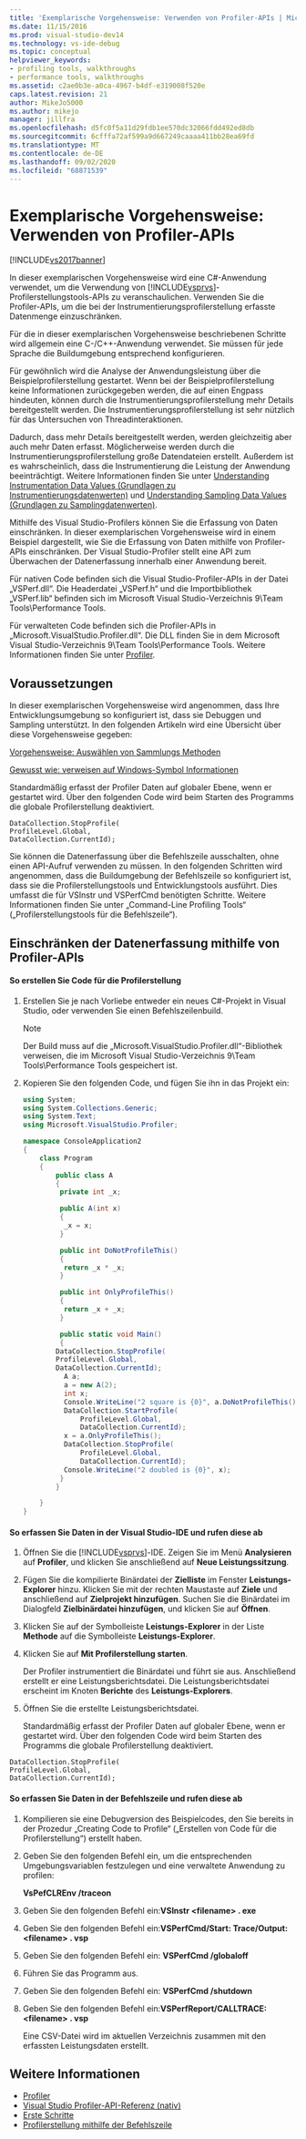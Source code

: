 ```yaml
---
title: 'Exemplarische Vorgehensweise: Verwenden von Profiler-APIs | Microsoft-Dokumentation'
ms.date: 11/15/2016
ms.prod: visual-studio-dev14
ms.technology: vs-ide-debug
ms.topic: conceptual
helpviewer_keywords:
- profiling tools, walkthroughs
- performance tools, walkthroughs
ms.assetid: c2ae0b3e-a0ca-4967-b4df-e319008f520e
caps.latest.revision: 21
author: MikeJo5000
ms.author: mikejo
manager: jillfra
ms.openlocfilehash: d5fc0f5a11d29fdb1ee570dc32066fdd492ed8db
ms.sourcegitcommit: 6cfffa72af599a9d667249caaaa411bb28ea69fd
ms.translationtype: MT
ms.contentlocale: de-DE
ms.lasthandoff: 09/02/2020
ms.locfileid: "68871539"
---
```

# <a name="walkthrough-using-profiler-apis"></a>Exemplarische Vorgehensweise: Verwenden von Profiler-APIs
[!INCLUDE[vs2017banner](../includes/vs2017banner.md)]

In dieser exemplarischen Vorgehensweise wird eine C#-Anwendung verwendet, um die Verwendung von [!INCLUDE[vsprvs](../includes/vsprvs-md.md)]-Profilerstellungstools-APIs zu veranschaulichen. Verwenden Sie die Profiler-APIs, um die bei der Instrumentierungsprofilerstellung erfasste Datenmenge einzuschränken.

 Für die in dieser exemplarischen Vorgehensweise beschriebenen Schritte wird allgemein eine C-/C++-Anwendung verwendet. Sie müssen für jede Sprache die Buildumgebung entsprechend konfigurieren.

 Für gewöhnlich wird die Analyse der Anwendungsleistung über die Beispielprofilerstellung gestartet. Wenn bei der Beispielprofilerstellung keine Informationen zurückgegeben werden, die auf einen Engpass hindeuten, können durch die Instrumentierungsprofilerstellung mehr Details bereitgestellt werden. Die Instrumentierungsprofilerstellung ist sehr nützlich für das Untersuchen von Threadinteraktionen.

 Dadurch, dass mehr Details bereitgestellt werden, werden gleichzeitig aber auch mehr Daten erfasst. Möglicherweise werden durch die Instrumentierungsprofilerstellung große Datendateien erstellt. Außerdem ist es wahrscheinlich, dass die Instrumentierung die Leistung der Anwendung beeinträchtigt. Weitere Informationen finden Sie unter [Understanding Instrumentation Data Values (Grundlagen zu Instrumentierungsdatenwerten)](../profiling/understanding-instrumentation-data-values.md) und [Understanding Sampling Data Values (Grundlagen zu Samplingdatenwerten)](../profiling/understanding-sampling-data-values.md).

 Mithilfe des Visual Studio-Profilers können Sie die Erfassung von Daten einschränken. In dieser exemplarischen Vorgehensweise wird in einem Beispiel dargestellt, wie Sie die Erfassung von Daten mithilfe von Profiler-APIs einschränken. Der Visual Studio-Profiler stellt eine API zum Überwachen der Datenerfassung innerhalb einer Anwendung bereit.

 Für nativen Code befinden sich die Visual Studio-Profiler-APIs in der Datei „VSPerf.dll“. Die Headerdatei „VSPerf.h“ und die Importbibliothek „VSPerf.lib“ befinden sich im Microsoft Visual Studio-Verzeichnis 9\Team Tools\Performance Tools.

 Für verwalteten Code befinden sich die Profiler-APIs in „Microsoft.VisualStudio.Profiler.dll“. Die DLL finden Sie in dem Microsoft Visual Studio-Verzeichnis 9\Team Tools\Performance Tools. Weitere Informationen finden Sie unter [Profiler](/previous-versions/ms242704(v=vs.140)).

## <a name="prerequisites"></a>Voraussetzungen
 In dieser exemplarischen Vorgehensweise wird angenommen, dass Ihre Entwicklungsumgebung so konfiguriert ist, dass sie Debuggen und Sampling unterstützt. In den folgenden Artikeln wird eine Übersicht über diese Vorgehensweise gegeben:

 [Vorgehensweise: Auswählen von Sammlungs Methoden](../profiling/how-to-choose-collection-methods.md)

 [Gewusst wie: verweisen auf Windows-Symbol Informationen](../profiling/how-to-reference-windows-symbol-information.md)

 Standardmäßig erfasst der Profiler Daten auf globaler Ebene, wenn er gestartet wird. Über den folgenden Code wird beim Starten des Programms die globale Profilerstellung deaktiviert.

```
DataCollection.StopProfile(
ProfileLevel.Global,
DataCollection.CurrentId);
```

 Sie können die Datenerfassung über die Befehlszeile ausschalten, ohne einen API-Aufruf verwenden zu müssen. In den folgenden Schritten wird angenommen, dass die Buildumgebung der Befehlszeile so konfiguriert ist, dass sie die Profilerstellungstools und Entwicklungstools ausführt. Dies umfasst die für VSInstr und VSPerfCmd benötigten Schritte. Weitere Informationen finden Sie unter „Command-Line Profiling Tools“ („Profilerstellungstools für die Befehlszeile“).

## <a name="limiting-data-collection-using-profiler-apis"></a>Einschränken der Datenerfassung mithilfe von Profiler-APIs

#### <a name="to-create-the-code-to-profile"></a>So erstellen Sie Code für die Profilerstellung

1. Erstellen Sie je nach Vorliebe entweder ein neues C#-Projekt in Visual Studio, oder verwenden Sie einen Befehlszeilenbuild.

    > [!NOTE]
    > Der Build muss auf die „Microsoft.VisualStudio.Profiler.dll“-Bibliothek verweisen, die im Microsoft Visual Studio-Verzeichnis 9\Team Tools\Performance Tools gespeichert ist.

2. Kopieren Sie den folgenden Code, und fügen Sie ihn in das Projekt ein:

    ```csharp
    using System;
    using System.Collections.Generic;
    using System.Text;
    using Microsoft.VisualStudio.Profiler;

    namespace ConsoleApplication2
    {
        class Program
        {
            public class A
            {
             private int _x;

             public A(int x)
             {
              _x = x;
             }

             public int DoNotProfileThis()
             {
              return _x * _x;
             }

             public int OnlyProfileThis()
             {
              return _x + _x;
             }

             public static void Main()
             {
            DataCollection.StopProfile(
            ProfileLevel.Global,
            DataCollection.CurrentId);
              A a;
              a = new A(2);
              int x;
              Console.WriteLine("2 square is {0}", a.DoNotProfileThis());
              DataCollection.StartProfile(
                  ProfileLevel.Global,
                  DataCollection.CurrentId);
              x = a.OnlyProfileThis();
              DataCollection.StopProfile(
                  ProfileLevel.Global,
                  DataCollection.CurrentId);
              Console.WriteLine("2 doubled is {0}", x);
             }
            }

        }
    }
    ```

#### <a name="to-collect-and-view-data-in-the-visual-studio-ide"></a>So erfassen Sie Daten in der Visual Studio-IDE und rufen diese ab

1. Öffnen Sie die [!INCLUDE[vsprvs](../includes/vsprvs-md.md)]-IDE. Zeigen Sie im Menü **Analysieren** auf **Profiler**, und klicken Sie anschließend auf **Neue Leistungssitzung**.

2. Fügen Sie die kompilierte Binärdatei der **Zielliste** im Fenster **Leistungs-Explorer** hinzu. Klicken Sie mit der rechten Maustaste auf **Ziele** und anschließend auf **Zielprojekt hinzufügen**. Suchen Sie die Binärdatei im Dialogfeld **Zielbinärdatei hinzufügen**, und klicken Sie auf **Öffnen**.

3. Klicken Sie auf der Symbolleiste **Leistungs-Explorer** in der Liste **Methode** auf die Symbolleiste **Leistungs-Explorer**.

4. Klicken Sie auf **Mit Profilerstellung starten**.

    Der Profiler instrumentiert die Binärdatei und führt sie aus. Anschließend erstellt er eine Leistungsberichtsdatei. Die Leistungsberichtsdatei erscheint im Knoten **Berichte** des **Leistungs-Explorers**.

5. Öffnen Sie die erstellte Leistungsberichtsdatei.

   Standardmäßig erfasst der Profiler Daten auf globaler Ebene, wenn er gestartet wird. Über den folgenden Code wird beim Starten des Programms die globale Profilerstellung deaktiviert.

```
DataCollection.StopProfile(
ProfileLevel.Global,
DataCollection.CurrentId);
```

#### <a name="to-collect-and-view-data-at-the-command-line"></a>So erfassen Sie Daten in der Befehlszeile und rufen diese ab

1. Kompilieren sie eine Debugversion des Beispielcodes, den Sie bereits in der Prozedur „Creating Code to Profile“ („Erstellen von Code für die Profilerstellung“) erstellt haben.

2. Geben Sie den folgenden Befehl ein, um die entsprechenden Umgebungsvariablen festzulegen und eine verwaltete Anwendung zu profilen:

     **VsPefCLREnv /traceon**

3. Geben Sie den folgenden Befehl ein:**VSInstr \<filename> . exe**

4. Geben Sie den folgenden Befehl ein:**VSPerfCmd/Start: Trace/Output: \<filename> . vsp**

5. Geben Sie den folgenden Befehl ein: **VSPerfCmd /globaloff**

6. Führen Sie das Programm aus.

7. Geben Sie den folgenden Befehl ein: **VSPerfCmd /shutdown**

8. Geben Sie den folgenden Befehl ein:**VSPerfReport/CALLTRACE: \<filename> . vsp**

     Eine CSV-Datei wird im aktuellen Verzeichnis zusammen mit den erfassten Leistungsdaten erstellt.

## <a name="see-also"></a>Weitere Informationen

- [Profiler](/previous-versions/ms242704(v=vs.140))
- [Visual Studio Profiler-API-Referenz (nativ)](../profiling/visual-studio-profiler-api-reference-native.md)
- [Erste Schritte](../profiling/getting-started-with-performance-tools.md)
- [Profilerstellung mithilfe der Befehlszeile](../profiling/using-the-profiling-tools-from-the-command-line.md)